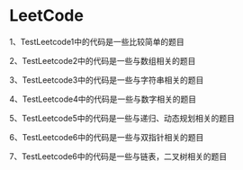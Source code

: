 # LeetCode

1、TestLeetcode1中的代码是一些比较简单的题目

2、TestLeetcode2中的代码是一些与数组相关的题目

3、TestLeetcode3中的代码是一些与字符串相关的题目

4、TestLeetcode4中的代码是一些与数字相关的题目

5、TestLeetcode5中的代码是一些与递归、动态规划相关的题目

6、TestLeetcode6中的代码是一些与双指针相关的题目

7、TestLeetcode6中的代码是一些与链表，二叉树相关的题目

